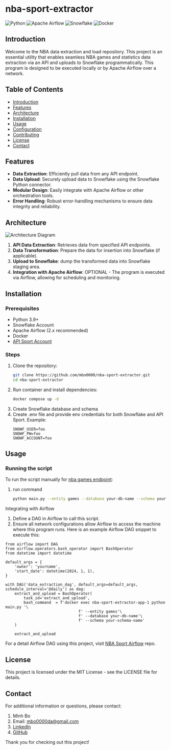 # nba-sport-extractor
![Python](https://img.shields.io/badge/Python-3.9%2B-blue)
![Apache Airflow](https://img.shields.io/badge/Apache%20Airflow-2.x-green)
![Snowflake](https://img.shields.io/badge/Snowflake-%23f3f1ff)
![Docker](https://img.shields.io/badge/Docker-%2B-blue)

## Introduction

Welcome to the NBA data extraction and load repository. This project is an essential utility that enables seamless NBA games and statistics data extraction via an API and uploads to Snowflake programmatically. This program is designed to be executed locally or by Apache Airflow over a network.

## Table of Contents

- [Introduction](#introduction)
- [Features](#features)
- [Architecture](#architecture)
- [Installation](#installation)
- [Usage](#usage)
- [Configuration](#configuration)
- [Contributing](#contributing)
- [License](#license)
- [Contact](#contact)

## Features

- **Data Extraction**: Efficiently pull data from any API endpoint.
- **Data Upload**: Securely upload data to Snowflake using the Snowflake Python connector.
- **Modular Design**: Easily integrate with Apache Airflow or other orchestration tools.
- **Error Handling**: Robust error-handling mechanisms to ensure data integrity and reliability.

## Architecture

![Architecture Diagram](link_to_diagram_image)

1. **API Data Extraction**: Retrieves data from specified API endpoints.
2. **Data Transformation**: Prepare the data for insertion into Snowflake (if applicable).
3. **Upload to Snowflake**: dump the transformed data into Snowflake staging area.
4. **Integration with Apache Airflow**: OPTIONAL - The program is executed via Airflow, allowing for scheduling and monitoring.

## Installation

### Prerequisites

- Python 3.9+
- Snowflake Account
- Apache Airflow (2.x recommended)
- Docker
- [API Sport Account](https://api-sports.io)

### Steps

1. Clone the repository:
    ```sh
    git clone https://github.com/mbo0000/nba-sport-extractor.git
    cd nba-sport-extractor

2. Run container and install dependencies:
    ```sh
    docker compose up -d
3. Create Snowflake database and schema
4. Create .env file and provide env credentials for both Snowflake and API Sport. Example: 
    ```
    SNOWF_USER=foo
    SNOWF_PW=foo
    SNOWF_ACCOUNT=foo
    ```
    
## Usage
### Running the script
To run the script manually for [nba games endpoint](https://api-sports.io/documentation/nba/v2#tag/Games):
1. run command
    ```sh
    python main.py --entity games --database your-db-name --schema your-schema-name

Integrating with Airflow
1.  Define a DAG in Airflow to call this script.
2.  Ensure all network configurations allow Airflow to access the machine where this program runs.
Here is an example Airflow DAG snippet to execute this:

```
from airflow import DAG
from airflow.operators.bash_operator import BashOperator
from datetime import datetime

default_args = {
    'owner': 'yourname',
    'start_date': datetime(2024, 1, 1),
}

with DAG('data_extraction_dag', default_args=default_args, schedule_interval='@daily') as dag:
    extract_and_upload = BashOperator(
        task_id='extract_and_upload',
        bash_command  = f'docker exec nba-sport-extractor-app-1 python main.py '\
                                f' --entity games'\
                                f' --database your-db-name'\
                                f' --schema your-schema-name'
    )

    extract_and_upload
```

For a detail Airflow DAG using this project, visit [NBA Sport Airflow](https://github.com/mbo0000/nba-sport-airflow) repo.

## License
This project is licensed under the MIT License - see the LICENSE file for details.

## Contact
For additional information or questions, please contact:
1. Minh Bo
2. Email: mbo0000da@gmail.com
3. ​[LinkedIn](https://www.linkedin.com/in/minh-b-0bb0628b/)
4. [​GitHub](https://github.com/mbo0000)

Thank you for checking out this project! 